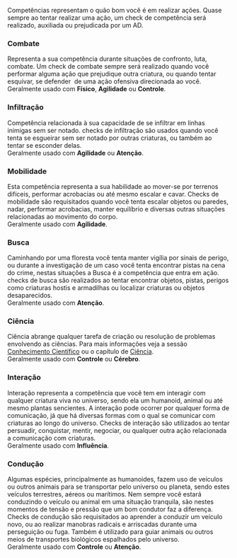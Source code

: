 Competências representam o quão bom você é em realizar ações. Quase sempre ao tentar realizar uma ação, um check de competência será realizado, auxiliada ou prejudicada por um AD.

### Combate
Representa a sua competência durante situações de confronto, luta, combate. Um check de combate sempre será realizado quando você performar alguma ação que prejudique outra criatura, ou quando tentar esquivar, se defender  de uma ação ofensiva direcionada ao você.  
Geralmente usado com **Físico**, **Agilidade** ou **Controle**.

### Infiltração
Competência relacionada à sua capacidade de se infiltrar em linhas inimigas sem ser notado. checks de infiltração são usados quando você tenta se esgueirar sem ser notado por outras criaturas, ou também ao tentar se esconder delas.  
Geralmente usado com **Agilidade** ou **Atenção**.

### Mobilidade
Esta competência representa a sua habilidade ao mover-se por terrenos difíceis, performar acrobacias ou até mesmo escalar e cavar. Checks de mobilidade são requisitados quando você tenta escalar objetos ou paredes, nadar, performar acrobacias, manter equilíbrio e diversas outras situações relacionadas ao movimento do corpo.  
Geralmente usado com **Agilidade**.

### Busca
Caminhando por uma floresta você tenta manter vigília por sinais de perigo, ou durante a investigação de um caso você tenta encontrar pistas na cena do crime, nestas situações a Busca é a competência que entra em ação. checks de busca são realizados ao tentar encontrar objetos, pistas, perigos como criaturas hostis e armadilhas ou localizar criaturas ou objetos desaparecidos.  
Geralmente usado com **Atenção**.

### Ciência
Ciência abrange qualquer tarefa de criação ou resolução de problemas envolvendo as ciências. Para mais informações veja a sessão [Conhecimento Científico](../../rules/science/knowledge.md) ou o capítulo de [Ciência](../../rules/science/index.md).  
Geralmente usado com **Controle** ou **Cérebro**.

### Interação
Interação representa a competência que você tem em interagir com qualquer criatura viva no universo, sendo ela um humanoid, animal ou até mesmo plantas sencientes. A interação pode ocorrer por qualquer forma de comunicação, já que há diversas formas com o qual se comunicar com criaturas ao longo do universo. Checks de interação são utilizados ao tentar persuadir, conquistar, mentir, negociar, ou qualquer outra ação relacionada a comunicação com criaturas.  
Geralmente usado com **Influência**.

### Condução
Algumas espécies, principalmente as humanoides, fazem uso de veículos ou outros animais para se transportar pelo universo ou planeta, sendo estes veículos terrestres, aéreos ou marítimos. Nem sempre você estará conduzindo o veículo ou animal em uma situação tranquila, são nestes momentos de tensão e pressão que um bom condutor faz a diferença. Checks de condução são requisitados ao aprender a conduzir um veículo novo, ou ao realizar manobras radicais e arriscadas durante uma perseguição ou fuga. Também é utilizado para guiar animais ou outros meios de transportes biológicos espalhados pelo universo.  
Geralmente usado com **Controle** ou **Atenção**.